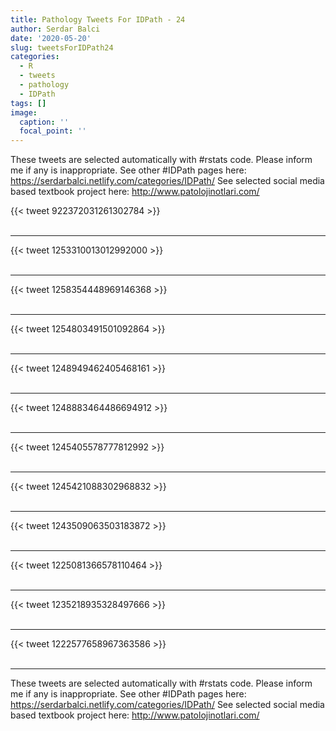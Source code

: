 ```yaml
---
title: Pathology Tweets For IDPath - 24
author: Serdar Balci
date: '2020-05-20'
slug: tweetsForIDPath24
categories:
  - R
  - tweets
  - pathology
  - IDPath
tags: []
image:
  caption: ''
  focal_point: ''
---
```



These tweets are selected automatically with #rstats code. Please inform me if any is inappropriate.
See other #IDPath pages here: https://serdarbalci.netlify.com/categories/IDPath/ 
See selected social media based textbook project here: http://www.patolojinotlari.com/

{{< tweet 922372031261302784 >}}
<br>
<br>
<hr>
{{< tweet 1253310013012992000 >}}
<br>
<br>
<hr>
{{< tweet 1258354448969146368 >}}
<br>
<br>
<hr>
{{< tweet 1254803491501092864 >}}
<br>
<br>
<hr>
{{< tweet 1248949462405468161 >}}
<br>
<br>
<hr>
{{< tweet 1248883464486694912 >}}
<br>
<br>
<hr>
{{< tweet 1245405578777812992 >}}
<br>
<br>
<hr>
{{< tweet 1245421088302968832 >}}
<br>
<br>
<hr>
{{< tweet 1243509063503183872 >}}
<br>
<br>
<hr>
{{< tweet 1225081366578110464 >}}
<br>
<br>
<hr>
{{< tweet 1235218935328497666 >}}
<br>
<br>
<hr>
{{< tweet 1222577658967363586 >}}
<br>
<br>
<hr>


These tweets are selected automatically with #rstats code. Please inform me if any is inappropriate.
See other #IDPath pages here: https://serdarbalci.netlify.com/categories/IDPath/ 
See selected social media based textbook project here: http://www.patolojinotlari.com/

